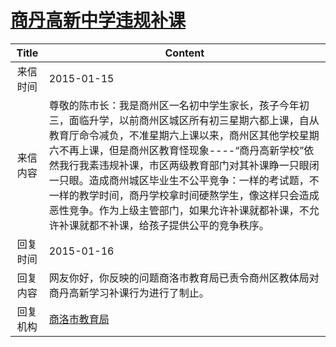 # <a href="http://www.shangluo.gov.cn/zmhd/ldxxxx.jsp?urltype=leadermail.LeaderMailContentUrl&wbtreeid=1112&leadermailid=2914">商丹高新中学违规补课</a>
|Title|Content|
|:---:|---|
|来信时间|2015-01-15|
|来信内容|尊敬的陈市长：我是商州区一名初中学生家长，孩子今年初三，面临升学，以前商州区城区所有初三星期六都上课，自从教育厅命令减负，不准星期六上课以来，商州区其他学校星期六不再上课，但是商州区教育怪现象----“商丹高新学校”依然我行我素违规补课，市区两级教育部门对其补课睁一只眼闭一只眼。造成商州城区毕业生不公平竞争：一样的考试题，不一样的教学时间，商丹学校拿时间硬熬学生，像这样只会造成恶性竞争。作为上级主管部门，如果允许补课就都补课，不允许补课就都不补课，给孩子提供公平的竞争秩序。|
|回复时间|2015-01-16|
|回复内容|网友你好，你反映的问题商洛市教育局已责令商州区教体局对商丹高新学习补课行为进行了制止。|
|回复机构|<a href="../../categories/agencies/商洛市教育局.md">商洛市教育局</a>|
